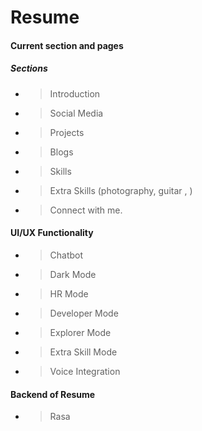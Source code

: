 # Resume

#### Current section and pages

##### Sections

- > Introduction
- > Social Media
- > Projects
- > Blogs
- > Skills
- > Extra Skills (photography, guitar , )
- > Connect with me.

#### UI/UX Functionality

- > Chatbot
- > Dark Mode
- > HR Mode
- > Developer Mode
- > Explorer Mode
- > Extra Skill Mode
- > Voice Integration

#### Backend of Resume

- > Rasa

